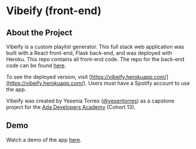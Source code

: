 # Vibeify (front-end)

## About the Project
Vibeify is a custom playlist generator. This full stack web application was built with a React front-end, Flask back-end, and was deployed with Heroku. This repo contains all front-end code. The repo for the back-end code can be found [here](https://github.com/yesentorres/vibeify-back-end). 

To see the deployed version, visit [https://vibeify.herokuapp.com/](https://vibeify.herokuapp.com/). Users must have a Spotify account to use the app. 

Vibeify was created by Yesenia Torres ([@yesentorres](https://github.com/yesentorres)) as a capstone project for the [Ada Developers Academy](https://adadevelopersacademy.org/) (Cohort 13). 

## Demo 
Watch a demo of the app [here](https://www.youtube.com/watch?v=YhUOBLs5GMI).
